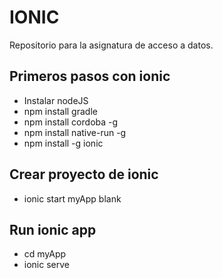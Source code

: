 # IONIC
Repositorio para la asignatura de acceso a datos.

## Primeros pasos con ionic
 * Instalar nodeJS 
 * npm install gradle
 * npm install cordoba -g
 * npm install native-run -g
 * npm install -g ionic
## Crear proyecto de ionic
 * ionic start myApp blank
## Run ionic app
 * cd myApp 
 * ionic serve
